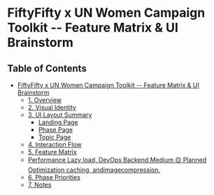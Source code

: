 # FiftyFifty x UN Women Campaign Toolkit -- Feature Matrix & UI Brainstorm

## Table of Contents

- [FiftyFifty x UN Women Campaign Toolkit -- Feature Matrix & UI Brainstorm](#table-of-contents)
  - [1. Overview](./1-overview.md)
  - [2. Visual Identity](./2-visual-identity.md)
  - [3. UI Layout Summary](./3-ui-layout-summary.md)
    - [Landing Page](./3-ui-layout-summary.md#landing-page)
    - [Phase Page](./3-ui-layout-summary.md#phase-page)
    - [Topic Page](./3-ui-layout-summary.md#topic-page)
  - [4. Interaction Flow](./4-interaction-flow.md)
  - [5. Feature Matrix](./5-feature-matrix.md)
  - [Performance     Lazy load,     DevOps                Backend     Medium     🟡 Planned
Optimization    caching, andimagecompression.](#performance-lazy-load-devops-backend-medium-planned-optimization-caching-andimagecompression)
  - [6. Phase Priorities](./6-phase-priorities.md)
  - [7. Notes](./7-notes.md)
